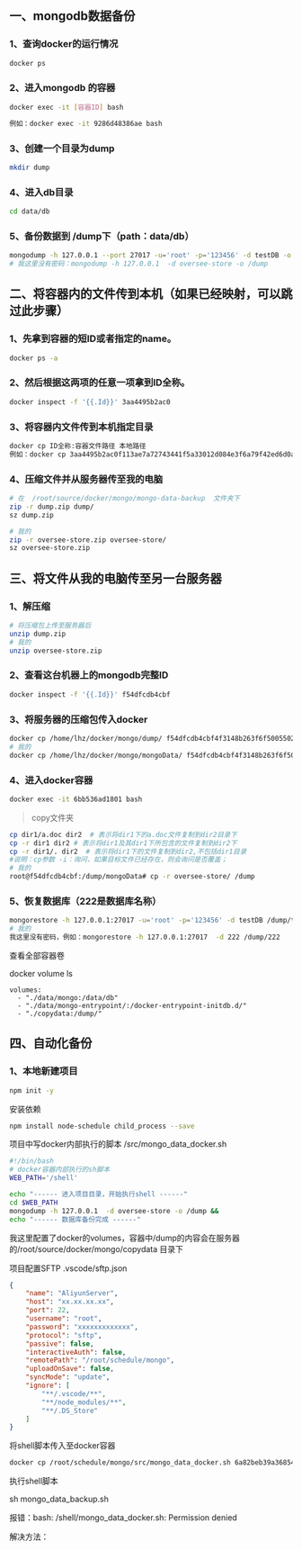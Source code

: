 ## 一、mongodb数据备份

### 1、查询docker的运行情况 

```bash
docker ps
```

### 2、进入mongodb 的容器 

```bash
docker exec -it [容器ID] bash 

例如：docker exec -it 9286d48386ae bash
```

### 3、创建一个目录为dump 

```bash
mkdir dump 
```

###  4、进入db目录 

```bash
cd data/db
```

### 5、备份数据到 /dump下（path：data/db）

```bash
mongodump -h 127.0.0.1 --port 27017 -u='root' -p='123456' -d testDB -o /dump
# 我这里没有密码：mongodump -h 127.0.0.1  -d oversee-store -o /dump
```



## 二、将容器内的文件传到本机（如果已经映射，可以跳过此步骤）

### 1、先拿到容器的短ID或者指定的name。

```bash
docker ps -a
```

### 2、然后根据这两项的任意一项拿到ID全称。

```bash
docker inspect -f '{{.Id}}' 3aa4495b2ac0
```

### 3、将容器内文件传到本机指定目录

```bash
docker cp ID全称:容器文件路径 本地路径
例如：docker cp 3aa4495b2ac0f113ae7a72743441f5a33012d084e3f6a79f42ed6d0ada9ff065:/dump /root/source/docker/mongo/mongo-data-backup
```

### 4、压缩文件并从服务器传至我的电脑

```bash
# 在  /root/source/docker/mongo/mongo-data-backup  文件夹下
zip -r dump.zip dump/
sz dump.zip

# 我的
zip -r oversee-store.zip oversee-store/
sz oversee-store.zip
```



## 三、将文件从我的电脑传至另一台服务器

### 1、解压缩

```bash
# 将压缩包上传至服务器后
unzip dump.zip
# 我的
unzip oversee-store.zip
```

### 2、查看这台机器上的mongodb完整ID

```bash
docker inspect -f '{{.Id}}' f54dfcdb4cbf
```

### 3、将服务器的压缩包传入docker

```bash
docker cp /home/lhz/docker/mongo/dump/ f54dfcdb4cbf4f3148b263f6f5005502752fd6cfa5a706e388d9198ac1c6f8ca:/dump
# 我的
docker cp /home/lhz/docker/mongo/mongoData/ f54dfcdb4cbf4f3148b263f6f5005502752fd6cfa5a706e388d9198ac1c6f8ca:/dump
```



### 4、进入docker容器

```bash
docker exec -it 6bb536ad1801 bash
```

> copy文件夹

```bash
cp dir1/a.doc dir2  # 表示将dir1下的a.doc文件复制到dir2目录下
cp -r dir1 dir2 # 表示将dir1及其dir1下所包含的文件复制到dir2下
cp -r dir1/. dir2  # 表示将dir1下的文件复制到dir2,不包括dir1目录
#说明：cp参数 -i：询问，如果目标文件已经存在，则会询问是否覆盖；
# 我的
root@f54dfcdb4cbf:/dump/mongoData# cp -r oversee-store/ /dump
```



### 5、恢复数据库（222是数据库名称）

```bash
mongorestore -h 127.0.0.1:27017 -u='root' -p='123456' -d testDB /dump/testDB
# 我的
我这里没有密码，例如：mongorestore -h 127.0.0.1:27017  -d 222 /dump/222 
```



查看全部容器卷

docker volume ls



```
volumes:      
  - "./data/mongo:/data/db"      
  - "./data/mongo-entrypoint/:/docker-entrypoint-initdb.d/"      
  - "./copydata:/dump/"
```



## 四、自动化备份

### 1、本地新建项目

```bash
npm init -y
```

安装依赖

```bash
npm install node-schedule child_process --save
```



项目中写docker内部执行的脚本  /src/mongo_data_docker.sh

```sh
#!/bin/bash
# docker容器内部执行的sh脚本
WEB_PATH='/shell'

echo "------ 进入项目目录，开始执行shell ------"
cd $WEB_PATH
mongodump -h 127.0.0.1  -d oversee-store -o /dump &&
echo "------ 数据库备份完成 ------"
```

我这里配置了docker的volumes，容器中/dump的内容会在服务器的/root/source/docker/mongo/copydata 目录下



项目配置SFTP  .vscode/sftp.json

```json
{
    "name": "AliyunServer",
    "host": "xx.xx.xx.xx",    
    "port": 22,     
    "username": "root", 
    "password": "xxxxxxxxxxxxx", 
    "protocol": "sftp", 
    "passive": false,
    "interactiveAuth": false,
    "remotePath": "/root/schedule/mongo",   
    "uploadOnSave": false, 
    "syncMode": "update",
    "ignore": [            
        "**/.vscode/**",
        "**/node_modules/**",
        "**/.DS_Store"
    ]
}
```



将shell脚本传入至docker容器

```bash
docker cp /root/schedule/mongo/src/mongo_data_docker.sh 6a82beb39a3685491a2ca72f078c81070e083a2177afced0857cf04229b4baaf:/shell
```



执行shell脚本

sh mongo_data_backup.sh

报错：bash: /shell/mongo_data_docker.sh: Permission denied

解决方法：





























